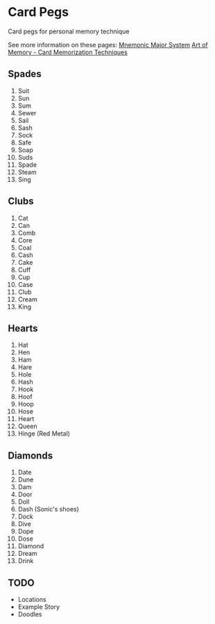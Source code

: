 # Card Pegs
Card pegs for personal memory technique

See more information on these pages:
[Mnemonic Major System](https://en.wikipedia.org/wiki/Mnemonic_major_system)
[Art of Memory - Card Memorization Techniques](http://mt.artofmemory.com/wiki/Card_Memorization_Techniques)

## Spades

1. Suit
2. Sun
3. Sum
4. Sewer
5. Sail
6. Sash
7. Sock
8. Safe
9. Soap
10. Suds
11. Spade
12. Steam
13. Sing

## Clubs

1. Cat
2. Can
3. Comb
4. Core
5. Coal
6. Cash
7. Cake
8. Cuff
9. Cup
10. Case
11. Club
12. Cream
13. King

## Hearts

1. Hat
2. Hen
3. Ham
4. Hare
5. Hole
6. Hash
7. Hook
8. Hoof
9. Hoop
10. Hose
11. Heart
12. Queen
13. Hinge (Red Metal)

## Diamonds

1. Date
2. Dune
3. Dam
4. Door
5. Doll
6. Dash (Sonic's shoes)
7. Dock
8. Dive
9. Dope
10. Dose
11. Diamond
12. Dream
13. Drink

## TODO

* Locations
* Example Story
* Doodles
